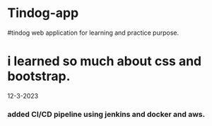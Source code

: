 # Tindog-app


#tindog web application for learning and practice purpose.

# i learned so much about css and bootstrap.

12-3-2023
### added CI/CD pipeline using jenkins and docker and aws.
